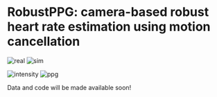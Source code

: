 # RobustPPG: camera-based robust heart rate estimation using motion cancellation

![real](https://user-images.githubusercontent.com/26046462/197064760-52326d29-4b3a-419f-b825-b444d4efc2da.gif) ![sim](https://user-images.githubusercontent.com/26046462/197064774-7ae2dabc-1015-41bd-b61d-b2e6febaa6fd.gif)

![intensity](https://user-images.githubusercontent.com/26046462/195930342-04c9f7ef-e93c-43ea-b05e-6e486c96e6fa.gif) 
![ppg](https://user-images.githubusercontent.com/26046462/195930344-4123fa1f-31ff-4473-beff-dc8bda70382d.gif)


Data and code will be made available soon!
